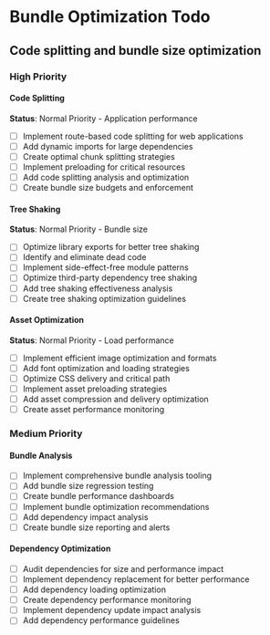 # Bundle Optimization Todo

## Code splitting and bundle size optimization

### High Priority

#### Code Splitting
**Status**: Normal Priority - Application performance

- [ ] Implement route-based code splitting for web applications
- [ ] Add dynamic imports for large dependencies
- [ ] Create optimal chunk splitting strategies
- [ ] Implement preloading for critical resources
- [ ] Add code splitting analysis and optimization
- [ ] Create bundle size budgets and enforcement

#### Tree Shaking
**Status**: Normal Priority - Bundle size

- [ ] Optimize library exports for better tree shaking
- [ ] Identify and eliminate dead code
- [ ] Implement side-effect-free module patterns
- [ ] Optimize third-party dependency tree shaking
- [ ] Add tree shaking effectiveness analysis
- [ ] Create tree shaking optimization guidelines

#### Asset Optimization
**Status**: Normal Priority - Load performance

- [ ] Implement efficient image optimization and formats
- [ ] Add font optimization and loading strategies
- [ ] Optimize CSS delivery and critical path
- [ ] Implement asset preloading strategies
- [ ] Add asset compression and delivery optimization
- [ ] Create asset performance monitoring

### Medium Priority

#### Bundle Analysis
- [ ] Implement comprehensive bundle analysis tooling
- [ ] Add bundle size regression testing
- [ ] Create bundle performance dashboards
- [ ] Implement bundle optimization recommendations
- [ ] Add dependency impact analysis
- [ ] Create bundle size reporting and alerts

#### Dependency Optimization
- [ ] Audit dependencies for size and performance impact
- [ ] Implement dependency replacement for better performance
- [ ] Add dependency loading optimization
- [ ] Create dependency performance monitoring
- [ ] Implement dependency update impact analysis
- [ ] Add dependency performance guidelines